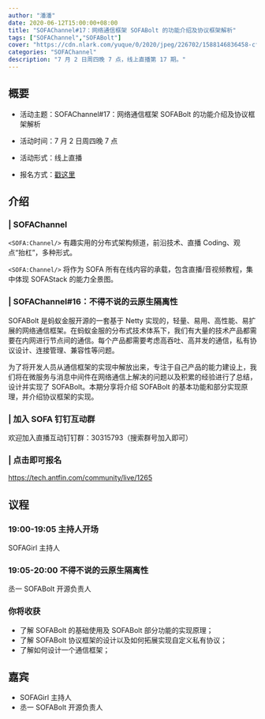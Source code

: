 ```yaml
---
author: "潘潘"
date: 2020-06-12T15:00:00+08:00
title: "SOFAChannel#17：网络通信框架 SOFABolt 的功能介绍及协议框架解析"
tags: ["SOFAChannel","SOFABolt"]
cover: "https://cdn.nlark.com/yuque/0/2020/jpeg/226702/1588146836458-cf1c9e0e-4c83-4780-8bc5-e524d4ee1f40.jpeg"
categories: "SOFAChannel"
description: "7 月 2 日周四晚 7 点，线上直播第 17 期。"
---
```


## 概要

- 活动主题：SOFAChannel#17：网络通信框架 SOFABolt 的功能介绍及协议框架解析

- 活动时间：7 月 2 日周四晚 7 点

- 活动形式：线上直播

- 报名方式：[戳这里](https://tech.antfin.com/community/live/1265)

## 介绍

### | SOFAChannel

`<SOFA:Channel/>` 有趣实用的分布式架构频道，前沿技术、直播 Coding、观点“抬杠”，多种形式。

`<SOFA:Channel/>` 将作为 SOFA 所有在线内容的承载，包含直播/音视频教程，集中体现 SOFAStack 的能力全景图。

### | SOFAChannel#16：不得不说的云原生隔离性

SOFABolt 是蚂蚁金服开源的一套基于 Netty 实现的，轻量、易用、高性能、易扩展的网络通信框架。在蚂蚁金服的分布式技术体系下，我们有大量的技术产品都需要在内网进行节点间的通信。每个产品都需要考虑高吞吐、高并发的通信，私有协议设计、连接管理、兼容性等问题。

为了将开发人员从通信框架的实现中解放出来，专注于自己产品的能力建设上，我们将在微服务与消息中间件在网络通信上解决的问题以及积累的经验进行了总结，设计并实现了 SOFABolt。本期分享将介绍 SOFABolt 的基本功能和部分实现原理，并介绍协议框架的实现。

### | 加入 SOFA 钉钉互动群

欢迎加入直播互动钉钉群：30315793（搜索群号加入即可）

### | 点击即可报名

<https://tech.antfin.com/community/live/1265>

## 议程

### 19:00-19:05  主持人开场

SOFAGirl 主持人

### 19:05-20:00 不得不说的云原生隔离性

丞一 SOFABolt 开源负责人

### 你将收获

- 了解 SOFABolt 的基础使用及 SOFABolt 部分功能的实现原理；
- 了解 SOFABolt 协议框架的设计以及如何拓展实现自定义私有协议；
- 了解如何设计一个通信框架；

## 嘉宾

- SOFAGirl  主持人
- 丞一 SOFABolt 开源负责人

